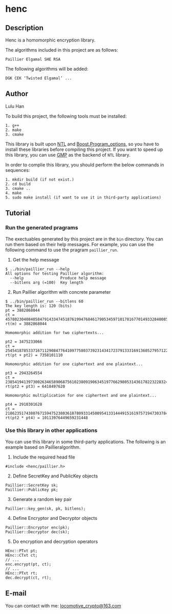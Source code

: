# henc

## Description
Henc is a homomorphic encryption library.

The algorithms included in this project are as follows:
```
Paillier Elgamal SHE RSA
```

The following algorithms will be added:
```
DGK CEK ‘Twisted Elgamal’ ...
```

## Author
Lulu Han

To build this project, the following tools must be installed:
```
1. g++
2. make
3. cmake
```

This library is built upon [NTL](https://libntl.org/) and [Boost.Program_options](https://www.boost.org/), 
so you have to install these libraries before compiling this project.
If you want to speed up this library, you can use [GMP](https://gmplib.org/) as the backend of `NTL` library.

In order to complie this library, you should perform the below commands in sequences:
```
1. mkdir build (if not exist.)
2. cd build
3. cmake ..
4. make
5. sudo make install (if want to use it in third-party applications)
```

## Tutorial

### Run the generated pragrams
The exectuables generated by this project are in the `bin` directory. 
You can run them based on their help messages. 
For example, you can use the following command to use the pragram `paillier_run`.

1) Get the help message
```
$ ../bin/paillier_run --help
All options for testing Paillier algorithm:
  --help                Produce help message
  --bitlens arg (=100)  Key length
```

2) Run Paillier algorithm with concrete parameter
```
$ ../bin/paillier_run --bitlens 60
The key length is: 120 (bits)
pt = 3882868044
ct = 457802304084058479143347451876199476846179053459710178167701493328400852
rt(m) = 3882868044

Homomorphic addition for two ciphertexts...

pt2 = 3475233066
ct = 254541878533716711290847764109775803739231434172379133316913605279571229
rt(pt + pt2) = 7358101110

Homomorphic addition for one ciphertext and one plaintext...

pt3 = 2943264554
ct = 238541941397300263465890687561023809190634519776629805314361782232283247
rt(pt2 + pt3) = 6418497620

Homomorphic multiplication for one ciphertext and one plaintext...

pt4 = 2910301628
ct = 218623517438076715947523803618780933145009541331444915161975719473037848
rt(pt2 * pt4) = 10113976449659231448
```

### Use this library in other applications 
You can use this library in some third-party applications. 
The following is an example based on Paillieralgorithm.

1) Include the required head file
```
#include <henc/paillier.h>
```

2) Define SecretKey and PublicKey objects
```
Paillier::SecretKey sk;
Paillier::PublicKey pk;
```

3) Generate a random key pair
```
Paillier::key_gen(sk, pk, bitlens);
```

4) Define Encryptor and Decryptor objects
```
Paillier::Encryptor enc(pk);
Paillier::Decryptor dec(sk);
```

5) Do encryption and decryption operators
```
HEnc::PTxt pt;
HEnc::CTxt ct;
// ...
enc.encrypt(pt, ct);
// ...
HEnc::PTxt rt;
dec.decrypt(ct, rt);
```
## E-mail
You can contact with me: locomotive_crypto@163.com
